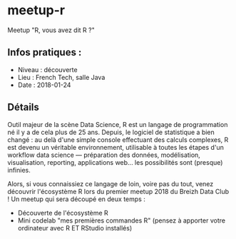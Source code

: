 # meetup-r

Meetup "R, vous avez dit R ?" 

## Infos pratiques : 

+ Niveau : découverte
+ Lieu : French Tech, salle Java
+ Date : 2018-01-24

## Détails

Outil majeur de la scène Data Science, R est un langage de programmation né il y a de cela plus de 25 ans. Depuis, le logiciel de statistique a bien changé : au delà d'une simple console effectuant des calculs complexes, R est devenu un véritable environnement, utilisable à toutes les étapes d'un workflow data science — préparation des données, modélisation, visualisation, reporting, applications web... les possibilités sont (presque) infinies.

Alors, si vous connaissiez ce langage de loin, voire pas du tout, venez découvrir l'écosystème R lors du premier meetup 2018 du Breizh Data Club ! Un meetup qui sera découpé en deux temps :
- Découverte de l'écosystème R
- Mini codelab "mes premières commandes R" (pensez à apporter votre ordinateur avec R ET RStudio installés)
